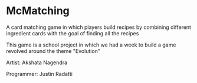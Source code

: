 # McMatching
A card matching game in which players build recipes by combining different ingredient cards with the goal of finding all the recipes

This game is a school project in which we had a week to build a game revolved around the theme "Evolution"

Artist: Akshata Nagendra

Programmer: Justin Radatti

